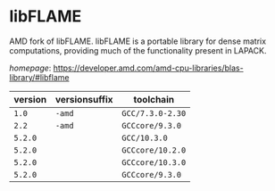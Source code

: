 # libFLAME

AMD fork of libFLAME. libFLAME is a portable library for dense matrix computations,  providing much of the functionality present in LAPACK.

*homepage*: <https://developer.amd.com/amd-cpu-libraries/blas-library/#libflame>

version | versionsuffix | toolchain
--------|---------------|----------
``1.0`` | ``-amd`` | ``GCC/7.3.0-2.30``
``2.2`` | ``-amd`` | ``GCCcore/9.3.0``
``5.2.0`` |  | ``GCC/10.3.0``
``5.2.0`` |  | ``GCCcore/10.2.0``
``5.2.0`` |  | ``GCCcore/10.3.0``
``5.2.0`` |  | ``GCCcore/9.3.0``
